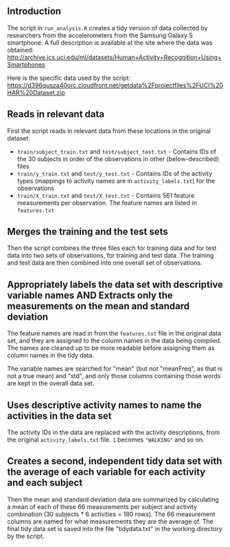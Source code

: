 ## Introduction

The script in `run_analysis.R` creates a tidy version of data collected by researchers from the accelerometers from the Samsung Galaxy S smartphone. A full description is available at the site where the data was obtained:
http://archive.ics.uci.edu/ml/datasets/Human+Activity+Recognition+Using+Smartphones

Here is the specific data used by the script:
https://d396qusza40orc.cloudfront.net/getdata%2Fprojectfiles%2FUCI%20HAR%20Dataset.zip

## Reads in relevant data

First the script reads in relevant data from these locations in the original dataset:
* `train/subject_train.txt` and `test/subject_test.txt` - Contains IDs of the 30 subjects in order of the observations in other (below-described) files
* `train/y_train.txt` and `test/y_test.txt` - Contains IDs of the activity types (mappings to activity names are in `activity_labels.txt`) for the observations
* `train/X_train.txt` and `test/X_test.txt` - Contains 561 feature measurements per observation. The feature names are listed in `features.txt`

## Merges the training and the test sets

Then the script combines the three files each for training data and for test data into two sets of observations, for training and test data. The training and test data are then combined into one overall set of observations.

## Appropriately labels the data set with descriptive variable names AND Extracts only the measurements on the mean and standard deviation

The feature names are read in from the `features.txt` file in the original data set, and they are assigned to the column names in the data being compiled. The names are cleaned up to be more readable before assigning them as column names in the tidy data.

The variable names are searched for "mean" (but not "meanFreq", as that is not a true mean) and "std", and only those columns containing those words are kept in the overall data set.

## Uses descriptive activity names to name the activities in the data set

The activity IDs in the data are replaced with the activity descriptions, from the original `activity_labels.txt` file. `1` becomes `"WALKING"` and so on.

## Creates a second, independent tidy data set with the average of each variable for each activity and each subject

Then the mean and standard deviation data are summarized by calculating a mean of each of these 66 measurements per subject and activity combination (30 subjects * 6 activities = 180 rows). The 66 measurement columns are named for what measurements they are the average of. The final tidy data set is saved into the file "tidydata.txt" in the working directory by the script. 
